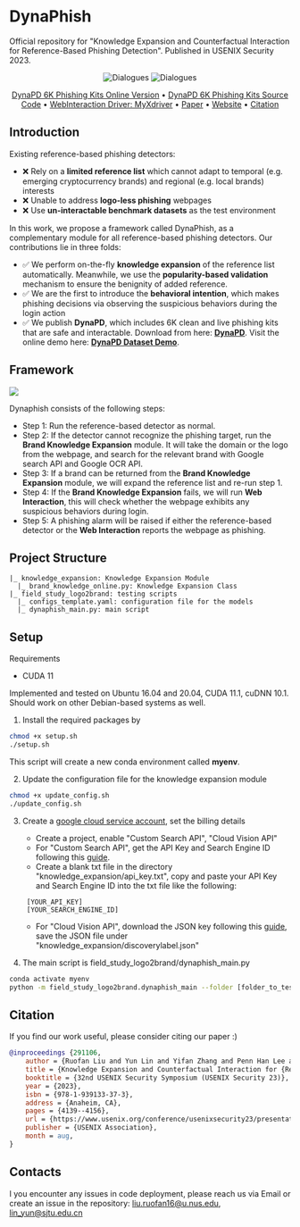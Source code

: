 # DynaPhish
Official repository for "Knowledge Expansion and Counterfactual Interaction for Reference-Based Phishing Detection".
Published in USENIX Security 2023. 

<div align="center">

![Dialogues](https://img.shields.io/badge/DynaPD\_Benchmark\_Size-6K-green?style=flat-square)
![Dialogues](https://img.shields.io/badge/MyXdriver-Released-green?style=flat-square)

</div>

<p align="center">
  <a href="https://ec2-18-206-250-207.compute-1.amazonaws.com/dynapd/">DynaPD 6K Phishing Kits Online Version</a> •
  <a href="https://drive.google.com/file/d/1o2Hgr3SvtcsVsMiB4gnSafMezc_4FSLa/view?usp=sharing">DynaPD 6K Phishing Kits Source Code</a> •
  <a href="https://github.com/lindsey98/MyXdriver_pub">WebInteraction Driver: MyXdriver</a> •
  <a href="https://www.usenix.org/conference/usenixsecurity23/presentation/liu-ruofan">Paper</a> •
  <a href="https://sites.google.com/view/dynlaphish-website">Website</a> •
  <a href="#citation">Citation</a>

</p>

## Introduction

Existing reference-based phishing detectors:
- :x: Rely on a **limited reference list** which cannot adapt to temporal (e.g. emerging cryptocurrency brands) and regional (e.g. local brands) interests
- :x: Unable to address **logo-less phishing** webpages
- :x: Use **un-interactable benchmark datasets** as the test environment

In this work, we propose a framework called DynaPhish, as a complementary module for all reference-based phishing detectors. Our contributions lie in three folds:
- :white_check_mark: We perform on-the-fly **knowledge expansion** of the reference list automatically. Meanwhile, we use the **popularity-based validation** mechanism to ensure the benignity of added reference.
- :white_check_mark: We are the first to introduce the **behavioral intention**, which makes phishing decisions via observing the suspicious behaviors during the login action
- :white_check_mark: We publish **DynaPD**, which includes 6K clean and live phishing kits that are safe and interactable. Download from here: [**DynaPD**](https://drive.google.com/file/d/1o2Hgr3SvtcsVsMiB4gnSafMezc_4FSLa/view?usp=sharing). Visit the online demo here: [**DynaPD Dataset Demo**](https://ec2-18-206-250-207.compute-1.amazonaws.com/dynapd/).

## Framework

<img src="./overview.png">

Dynaphish consists of the following steps:
- Step 1: Run the reference-based detector as normal.
- Step 2: If the detector cannot recognize the phishing target, run the **Brand Knowledge Expansion** module. It will take the domain or the logo from the webpage, and search for the relevant brand with Google search API and Google OCR API.
- Step 3: If a brand can be returned from the **Brand Knowledge Expansion** module, we will expand the reference list and re-run step 1.
- Step 4: If the **Brand Knowledge Expansion** fails, we will run **Web Interaction**, this will check whether the webpage exhibits any suspicious behaviors during login.
- Step 5: A phishing alarm will be raised if either the reference-based detector or the **Web Interaction** reports the webpage as phishing. 

## Project Structure
```
|_ knowledge_expansion: Knowledge Expansion Module
  |_ brand_knowledge_online.py: Knowledge Expansion Class
|_ field_study_logo2brand: testing scripts
  |_ configs_template.yaml: configuration file for the models
  |_ dynaphish_main.py: main script
```

## Setup
Requirements
- CUDA 11

Implemented and tested on Ubuntu 16.04 and 20.04, CUDA 11.1, cuDNN 10.1. 
Should work on other Debian-based systems as well.

1. Install the required packages by
```bash
chmod +x setup.sh
./setup.sh
```
This script will create a new conda environment called **myenv**.

2. Update the configuration file for the knowledge expansion module
```bash
chmod +x update_config.sh
./update_config.sh
```

3. Create a [google cloud service account](https://console.cloud.google.com/), set the billing details
    - Create a project, enable "Custom Search API", "Cloud Vision API"
    - For "Custom Search API", get the API Key and Search Engine ID following this [guide](https://developers.google.com/custom-search/v1/overview).
    - Create a blank txt file in the directory "knowledge_expansion/api_key.txt", copy and paste your API Key and Search Engine ID into the txt file like the following:
     ```text 
      [YOUR_API_KEY]
      [YOUR_SEARCH_ENGINE_ID]
     ```
    - For "Cloud Vision API", download the JSON key following this [guide](https://cloud.google.com/vision/docs/setup), save the JSON file under "knowledge_expansion/discoverylabel.json"

4. The main script is field_study_logo2brand/dynaphish_main.py
```bash
conda activate myenv
python -m field_study_logo2brand.dynaphish_main --folder [folder_to_test, e.g. datasets/test_sites] 
```

## Citation
If you find our work useful, please consider citing our paper :)
```bibtex
@inproceedings {291106,
    author = {Ruofan Liu and Yun Lin and Yifan Zhang and Penn Han Lee and Jin Song Dong},
    title = {Knowledge Expansion and Counterfactual Interaction for {Reference-Based} Phishing Detection},
    booktitle = {32nd USENIX Security Symposium (USENIX Security 23)},
    year = {2023},
    isbn = {978-1-939133-37-3},
    address = {Anaheim, CA},
    pages = {4139--4156},
    url = {https://www.usenix.org/conference/usenixsecurity23/presentation/liu-ruofan},
    publisher = {USENIX Association},
    month = aug,
}
```

## Contacts
I you encounter any issues in code deployment, please reach us via Email or create an issue in the repository: liu.ruofan16@u.nus.edu, lin_yun@sjtu.edu.cn
